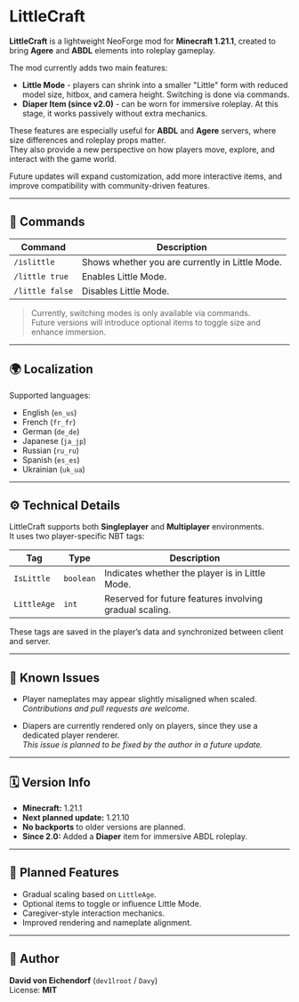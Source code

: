 # LittleCraft

**LittleCraft** is a lightweight NeoForge mod for **Minecraft 1.21.1**, created to bring **Agere** and **ABDL** elements into roleplay gameplay.

The mod currently adds two main features:
- **Little Mode** - players can shrink into a smaller "Little" form with reduced model size, hitbox, and camera height. Switching is done via commands.
- **Diaper Item (since v2.0)** - can be worn for immersive roleplay. At this stage, it works passively without extra mechanics.

These features are especially useful for **ABDL** and **Agere** servers, where size differences and roleplay props matter.  
They also provide a new perspective on how players move, explore, and interact with the game world.

Future updates will expand customization, add more interactive items, and improve compatibility with community-driven features.

---

## 💬 Commands

| Command | Description |
|----------|-------------|
| `/islittle` | Shows whether you are currently in Little Mode. |
| `/little true` | Enables Little Mode. |
| `/little false` | Disables Little Mode. |

> Currently, switching modes is only available via commands.  
> Future versions will introduce optional items to toggle size and enhance immersion.

---

## 🌍 Localization

Supported languages:
- English (`en_us`)
- French (`fr_fr`)
- German (`de_de`)
- Japanese (`ja_jp`)
- Russian (`ru_ru`)
- Spanish (`es_es`)
- Ukrainian (`uk_ua`)

---

## ⚙️ Technical Details

LittleCraft supports both **Singleplayer** and **Multiplayer** environments.  
It uses two player-specific NBT tags:

| Tag | Type | Description |
|------|------|-------------|
| `IsLittle` | `boolean` | Indicates whether the player is in Little Mode. |
| `LittleAge` | `int` | Reserved for future features involving gradual scaling. |

These tags are saved in the player’s data and synchronized between client and server.

---

## 🧱 Known Issues

- Player nameplates may appear slightly misaligned when scaled.  
  *Contributions and pull requests are welcome.*

- Diapers are currently rendered only on players, since they use a dedicated player renderer.  
  *This issue is planned to be fixed by the author in a future update.*

---

## 🗓 Version Info

- **Minecraft:** 1.21.1
- **Next planned update:** 1.21.10
- **No backports** to older versions are planned.
- **Since 2.0:** Added a **Diaper** item for immersive ABDL roleplay.

---

## 🔮 Planned Features

- Gradual scaling based on `LittleAge`.
- Optional items to toggle or influence Little Mode.
- Caregiver-style interaction mechanics.
- Improved rendering and nameplate alignment.

---

## 👤 Author

**David von Eichendorf** (`dev1lroot` / `Davy`)  
License: **MIT**
